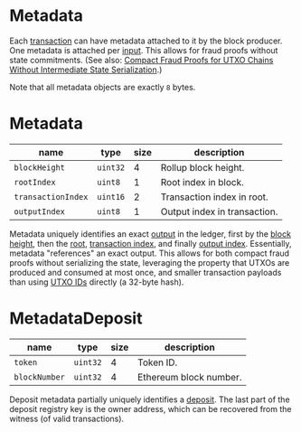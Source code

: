 Metadata
===

Each [transaction](./Transactions.md) can have metadata attached to it by the block producer. One metadata is attached per [input](./Inputs.md). This allows for fraud proofs without state commitments. (See also: [Compact Fraud Proofs for UTXO Chains Without Intermediate State Serialization](https://ethresear.ch/t/compact-fraud-proofs-for-utxo-chains-without-intermediate-state-serialization/5885).)

Note that all metadata objects are exactly `8` bytes.

# Metadata

| name               | type     | size | description                  |
| ------------------ | -------- | ---- | ---------------------------- |
| `blockHeight`      | `uint32` | 4    | Rollup block height.         |
| `rootIndex`        | `uint8`  | 1    | Root index in block.         |
| `transactionIndex` | `uint16` | 2    | Transaction index in root.   |
| `outputIndex`      | `uint8`  | 1    | Output index in transaction. |

Metadata uniquely identifies an exact [output](./Outputs.md) in the ledger, first by the [block height](./Blocks.md), then the [root](./Roots.md), [transaction index](./Roots.md), and finally [output index](./Transactions.md). Essentially, metadata "references" an exact output. This allows for both compact fraud proofs without serializing the state, leveraging the property that UTXOs are produced and consumed at most once, and smaller transaction payloads than using [UTXO IDs](./Outputs.md) directly (a 32-byte hash).

# MetadataDeposit

| name          | type     | size | description            |
| ------------- | -------- | ---- | ---------------------- |
| `token`       | `uint32` | 4    | Token ID.              |
| `blockNumber` | `uint32` | 4    | Ethereum block number. |

Deposit metadata partially uniquely identifies a [deposit](Deposits.md). The last part of the deposit registry key is the owner address, which can be recovered from the witness (of valid transactions).
